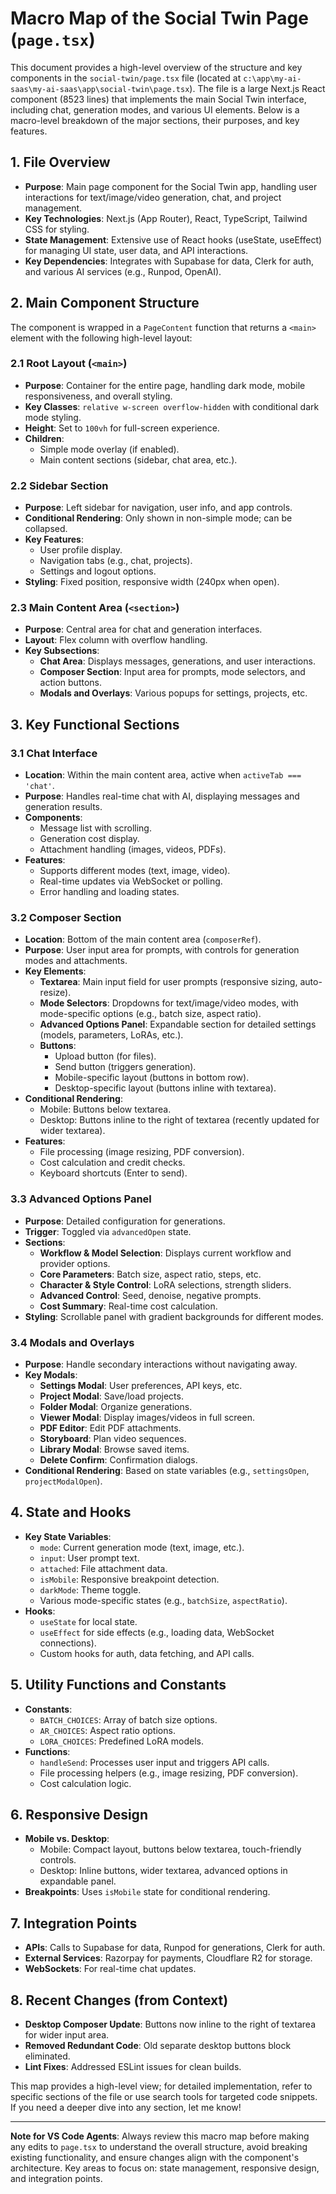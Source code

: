 # Macro Map of the Social Twin Page (`page.tsx`)

This document provides a high-level overview of the structure and key components in the `social-twin/page.tsx` file (located at `c:\app\my-ai-saas\my-ai-saas\app\social-twin\page.tsx`). The file is a large Next.js React component (8523 lines) that implements the main Social Twin interface, including chat, generation modes, and various UI elements. Below is a macro-level breakdown of the major sections, their purposes, and key features.

## 1. File Overview
- **Purpose**: Main page component for the Social Twin app, handling user interactions for text/image/video generation, chat, and project management.
- **Key Technologies**: Next.js (App Router), React, TypeScript, Tailwind CSS for styling.
- **State Management**: Extensive use of React hooks (useState, useEffect) for managing UI state, user data, and API interactions.
- **Key Dependencies**: Integrates with Supabase for data, Clerk for auth, and various AI services (e.g., Runpod, OpenAI).

## 2. Main Component Structure
The component is wrapped in a `PageContent` function that returns a `<main>` element with the following high-level layout:

### 2.1 Root Layout (`<main>`)
- **Purpose**: Container for the entire page, handling dark mode, mobile responsiveness, and overall styling.
- **Key Classes**: `relative w-screen overflow-hidden` with conditional dark mode styling.
- **Height**: Set to `100vh` for full-screen experience.
- **Children**:
  - Simple mode overlay (if enabled).
  - Main content sections (sidebar, chat area, etc.).

### 2.2 Sidebar Section
- **Purpose**: Left sidebar for navigation, user info, and app controls.
- **Conditional Rendering**: Only shown in non-simple mode; can be collapsed.
- **Key Features**:
  - User profile display.
  - Navigation tabs (e.g., chat, projects).
  - Settings and logout options.
- **Styling**: Fixed position, responsive width (240px when open).

### 2.3 Main Content Area (`<section>`)
- **Purpose**: Central area for chat and generation interfaces.
- **Layout**: Flex column with overflow handling.
- **Key Subsections**:
  - **Chat Area**: Displays messages, generations, and user interactions.
  - **Composer Section**: Input area for prompts, mode selectors, and action buttons.
  - **Modals and Overlays**: Various popups for settings, projects, etc.

## 3. Key Functional Sections

### 3.1 Chat Interface
- **Location**: Within the main content area, active when `activeTab === 'chat'`.
- **Purpose**: Handles real-time chat with AI, displaying messages and generation results.
- **Components**:
  - Message list with scrolling.
  - Generation cost display.
  - Attachment handling (images, videos, PDFs).
- **Features**:
  - Supports different modes (text, image, video).
  - Real-time updates via WebSocket or polling.
  - Error handling and loading states.

### 3.2 Composer Section
- **Location**: Bottom of the main content area (`composerRef`).
- **Purpose**: User input area for prompts, with controls for generation modes and attachments.
- **Key Elements**:
  - **Textarea**: Main input field for user prompts (responsive sizing, auto-resize).
  - **Mode Selectors**: Dropdowns for text/image/video modes, with mode-specific options (e.g., batch size, aspect ratio).
  - **Advanced Options Panel**: Expandable section for detailed settings (models, parameters, LoRAs, etc.).
  - **Buttons**:
    - Upload button (for files).
    - Send button (triggers generation).
    - Mobile-specific layout (buttons in bottom row).
    - Desktop-specific layout (buttons inline with textarea).
- **Conditional Rendering**:
  - Mobile: Buttons below textarea.
  - Desktop: Buttons inline to the right of textarea (recently updated for wider textarea).
- **Features**:
  - File processing (image resizing, PDF conversion).
  - Cost calculation and credit checks.
  - Keyboard shortcuts (Enter to send).

### 3.3 Advanced Options Panel
- **Purpose**: Detailed configuration for generations.
- **Trigger**: Toggled via `advancedOpen` state.
- **Sections**:
  - **Workflow & Model Selection**: Displays current workflow and provider options.
  - **Core Parameters**: Batch size, aspect ratio, steps, etc.
  - **Character & Style Control**: LoRA selections, strength sliders.
  - **Advanced Control**: Seed, denoise, negative prompts.
  - **Cost Summary**: Real-time cost calculation.
- **Styling**: Scrollable panel with gradient backgrounds for different modes.

### 3.4 Modals and Overlays
- **Purpose**: Handle secondary interactions without navigating away.
- **Key Modals**:
  - **Settings Modal**: User preferences, API keys, etc.
  - **Project Modal**: Save/load projects.
  - **Folder Modal**: Organize generations.
  - **Viewer Modal**: Display images/videos in full screen.
  - **PDF Editor**: Edit PDF attachments.
  - **Storyboard**: Plan video sequences.
  - **Library Modal**: Browse saved items.
  - **Delete Confirm**: Confirmation dialogs.
- **Conditional Rendering**: Based on state variables (e.g., `settingsOpen`, `projectModalOpen`).

## 4. State and Hooks
- **Key State Variables**:
  - `mode`: Current generation mode (text, image, etc.).
  - `input`: User prompt text.
  - `attached`: File attachment data.
  - `isMobile`: Responsive breakpoint detection.
  - `darkMode`: Theme toggle.
  - Various mode-specific states (e.g., `batchSize`, `aspectRatio`).
- **Hooks**:
  - `useState` for local state.
  - `useEffect` for side effects (e.g., loading data, WebSocket connections).
  - Custom hooks for auth, data fetching, and API calls.

## 5. Utility Functions and Constants
- **Constants**:
  - `BATCH_CHOICES`: Array of batch size options.
  - `AR_CHOICES`: Aspect ratio options.
  - `LORA_CHOICES`: Predefined LoRA models.
- **Functions**:
  - `handleSend`: Processes user input and triggers API calls.
  - File processing helpers (e.g., image resizing, PDF conversion).
  - Cost calculation logic.

## 6. Responsive Design
- **Mobile vs. Desktop**:
  - Mobile: Compact layout, buttons below textarea, touch-friendly controls.
  - Desktop: Inline buttons, wider textarea, advanced options in expandable panel.
- **Breakpoints**: Uses `isMobile` state for conditional rendering.

## 7. Integration Points
- **APIs**: Calls to Supabase for data, Runpod for generations, Clerk for auth.
- **External Services**: Razorpay for payments, Cloudflare R2 for storage.
- **WebSockets**: For real-time chat updates.

## 8. Recent Changes (from Context)
- **Desktop Composer Update**: Buttons now inline to the right of textarea for wider input area.
- **Removed Redundant Code**: Old separate desktop buttons block eliminated.
- **Lint Fixes**: Addressed ESLint issues for clean builds.

This map provides a high-level view; for detailed implementation, refer to specific sections of the file or use search tools for targeted code snippets. If you need a deeper dive into any section, let me know!

---

**Note for VS Code Agents**: Always review this macro map before making any edits to `page.tsx` to understand the overall structure, avoid breaking existing functionality, and ensure changes align with the component's architecture. Key areas to focus on: state management, responsive design, and integration points.
